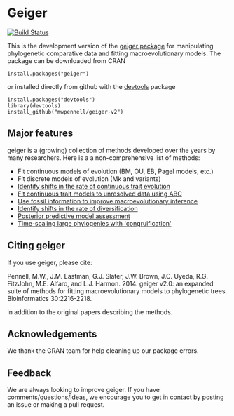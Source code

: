 # Geiger

[![Build Status](https://travis-ci.org/mwpennell/geiger-v2.svg?branch=master)](https://travis-ci.org/mwpennell/geiger-v2)

This is the development version of the [geiger package](http://bioinformatics.oxfordjournals.org/content/30/15/2216) for manipulating phylogenetic comparative data
and fitting macroevolutionary models. The package can be downloaded from CRAN
```
install.packages("geiger")
```
or installed directly from github with the [devtools](https://github.com/hadley/devtools) package
```
install.packages("devtools")
library(devtools)
install_github("mwpennell/geiger-v2")
```

## Major features

geiger is a (growing) collection of methods developed over the years by many researchers.
Here is a a non-comprehensive list of methods:

* Fit continuous models of evolution (BM, OU, EB, Pagel models, etc.)
* Fit discrete models of evolution (Mk and variants)
* [Identify shifts in the rate of continuous trait evolution](http://onlinelibrary.wiley.com/doi/10.1111/j.1558-5646.2011.01401.x/abstract)
* [Fit continuous trait models to unresolved data using ABC](http://onlinelibrary.wiley.com/doi/10.1111/j.1558-5646.2011.01474.x/abstract)
* [Use fossil information to improve macroevolutionary inference](http://onlinelibrary.wiley.com/doi/10.1111/j.1558-5646.2012.01723.x/abstract)
* [Identify shifts in the rate of diversification](http://www.pnas.org/content/106/32/13410.short)
* [Posterior predictive model assessment](http://sysbio.oxfordjournals.org/content/63/3/293)
* [Time-scaling large phylogenies with 'congruification'](http://onlinelibrary.wiley.com/doi/10.1111/2041-210X.12051/full)

## Citing geiger

If you use geiger, please cite:

Pennell, M.W., J.M. Eastman, G.J. Slater, J.W. Brown, J.C. Uyeda, R.G. FitzJohn, M.E. Alfaro, and L.J. Harmon. 2014. geiger v2.0: an expanded suite of methods for fitting macroevolutionary models to phylogenetic trees. Bioinformatics 30:2216-2218.

in addition to the original papers describing the methods.

## Acknowledgements

We thank the CRAN team for help cleaning up our package errors.

## Feedback

We are always looking to improve geiger. If you have comments/questions/ideas, we encourage you to get in contact by posting an issue or making a pull request.
